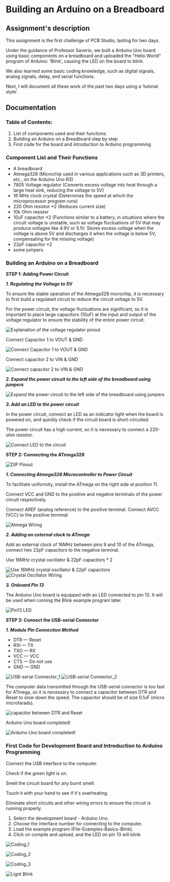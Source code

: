 # Building an Arduino on a Breadboard

## Assignment's description
This assignment is the first challenge of PCB Studio, lasting for two days. 

Under the guidance of Professor Saverio, we built a Arduino Uno board using basic components on a breadboard and uploaded the "Hello World" program of Arduino: ‘Blink’, causing the LED on the board to blink. 

We also learned some basic coding knowledge, such as digital signals, analog signals, delay, and serial functions.

Next, I will document all these work of the past two days using a ‘tutorial style’.

## Documentation
### Table of Contents:
1. List of components used and their functions
2. Building an Arduino on a Breadboard step by step
3. First code for the board and introduction to Arduino programming

### Component List and Their Functions
* A breadboard
* Atmega328 (Microchip used in various applications such as 3D printers, etc., on the Arduino Uno R3)
* 7805 Voltage regulator (Converts excess voltage into heat through a large heat sink, reducing the voltage to 5V)
* 16 MHz clock crystal (Determines the speed at which the microprocessor program runs)
* 220 Ohm resistor *2 (Reduces current size)
* 10k Ohm resistor
* 10uF capacitor *2 (Functions similar to a battery, in situations where the circuit voltage is unstable, such as voltage fluctuations of 5V that may produce voltages like 4.9V or 5.1V. Stores excess voltage when the voltage is above 5V and discharges it when the voltage is below 5V, compensating for the missing voltage)
* 22pF capacitor *2
* some jumpers

### Building an Arduino on a Breadboard

**STEP 1: Adding Power Circuit**

***1. Regulating the Voltage to 5V***

To ensure the stable operation of the Atmega328 microchip, it is necessary to first build a regulated circuit to reduce the circuit voltage to 5V.

For the power circuit, the voltage fluctuations are significant, so it is important to place large capacitors (10uF) at the input and output of the voltage regulator to ensure the stability of the entire power circuit.

![Explanation of the voltage regulator pinout](./images/example.jpg)

Connect Capacitor 1 to VOUT & GND

![Connect Capacitor 1 to VOUT & GND](./images/example.jpg)

Connect capacitor 2 to VIN & GND

![Connect capacitor 2 to VIN & GND](./images/example.jpg)

***2. Expand the power circuit to the left side of the breadboard using jumpers***

![Expand the power circuit to the left side of the breadboard using jumpers](./images/example.jpg)

***3. Add an LED to the power circuit***

In the power circuit, connect an LED as an indicator light when the board is powered on, and quickly check if the circuit board is short-circuited.

The power circuit has a high current, so it is necessary to connect a 220-ohm resistor.

![Connect LED to the circuit](./images/example.jpg)


**STEP 2: Connecting the ATmega328**

![DIP Pinout](./images/example.jpg)

***1. Connecting Atmega328 Microcontroller to Power Circuit***

To facilitate uniformity, install the ATmega on the right side at position 11. 

Connect VCC and GND to the positive and negative terminals of the power circuit respectively. 

Connect AREF (analog reference) to the positive terminal. Connect AVCC (VCC) to the positive terminal.

![Atmega Wiring](./images/example.jpg)

***2. Adding an external clock to ATmega***

Add an external clock of 16MHz between pins 9 and 10 of the ATmega, connect two 22pF capacitors to the negative terminal.

Use 16MHz crystal oscillator & 22pF capacitors * 2

![Use 16MHz crystal oscillator & 22pF capacitors](./images/example.jpg)
![Crystal Oscillator Wiring](./images/example.jpg)

***3. Onboard Pin 13***

The Arduino Uno board is equipped with an LED connected to pin 13. It will be used when running the Blink example program later.

![Pin13 LED](./images/example.jpg)


**STEP 3: Connect the USB-serial Connector**

***1. Module Pin Connection Method***

* DTR — Reset
* RXI — TX
* TXO — RX
* VCC — VCC
* CTS — Do not use
* GND — GND

![USB-serial Connector_1](./images/example.jpg)
![USB-serial Connector_2](./images/example.jpg)

The computer data transmitted through the USB-serial connector is too fast for ATmega, so it is necessary to connect a capacitor between DTR and Reset to slow down the speed. The capacitor should be of size 0.1uF (micro microfarads).

![capacitor between DTR and Reset](./images/example.jpg)

Arduino Uno board completed!

![Arduino Uno board completed!](./images/example.jpg)


### First Code for Development Board and Introduction to Arduino Programming

Connect the USB interface to the computer.

Check if the green light is on.

Smell the circuit board for any burnt smell.

Touch it with your hand to see if it's overheating.

Eliminate short circuits and other wiring errors to ensure the circuit is running properly.

1. Select the development board - Arduino Uno.
2. Choose the interface number for connecting to the computer.
3. Load the example program (File-Examples-Basics-Blink).
4. Click on compile and upload, and the LED on pin 13 will blink.

![Coding_1](./images/example.jpg)

![Coding_2](./images/example.jpg)

![Coding_3](./images/example.jpg)

![Lignt Blink](./images/example.jpg)


